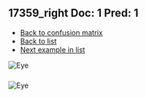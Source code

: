 ## 17359_right Doc: 1 Pred: 1
- [Back to confusion matrix](https://github.com/juliandewit/kaggle_retinopathy/blob/master/matrix.md)
- [Back to list](https://github.com/juliandewit/kaggle_retinopathy/blob/master/lists/11/list.md)
- [Next example in list](https://github.com/juliandewit/kaggle_retinopathy/blob/master/lists/11/17/17495_right.md)

![Eye](https://retinopaty.blob.core.windows.net/size1024/17359_right_1.jpeg)

### 

![Eye]()
